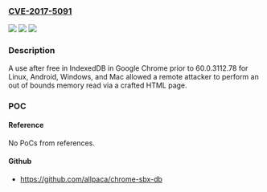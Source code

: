 ### [CVE-2017-5091](https://cve.mitre.org/cgi-bin/cvename.cgi?name=CVE-2017-5091)
![](https://img.shields.io/static/v1?label=Product&message=Google%20Chrome%20prior%20to%2060.0.3112.78%20for%20Linux%2C%20Android%2C%20Windows%20and%20Mac&color=blue)
![](https://img.shields.io/static/v1?label=Version&message=n%2Fa&color=blue)
![](https://img.shields.io/static/v1?label=Vulnerability&message=Use%20after%20free&color=brighgreen)

### Description

A use after free in IndexedDB in Google Chrome prior to 60.0.3112.78 for Linux, Android, Windows, and Mac allowed a remote attacker to perform an out of bounds memory read via a crafted HTML page.

### POC

#### Reference
No PoCs from references.

#### Github
- https://github.com/allpaca/chrome-sbx-db

